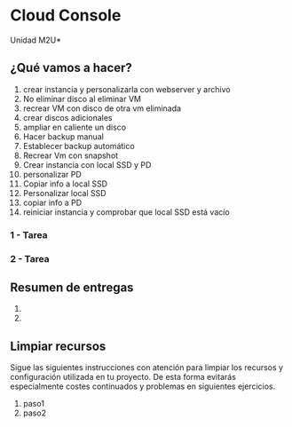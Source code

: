 # Cloud Console
Unidad M2U*

## ¿Qué vamos a hacer?
1. crear instancia y personalizarla con webserver y archivo
1. No eliminar disco al eliminar VM
1. recrear VM con disco de otra vm eliminada
1. crear discos adicionales
1. ampliar en caliente un disco
1. Hacer backup manual
1. Establecer backup automático
1. Recrear Vm con snapshot
1. Crear instancia con local SSD y PD
1. personalizar PD
1. Copiar info a local SSD
1. Personalizar local SSD
1. copiar info a PD
1. reiniciar instancia y comprobar que local SSD está vacío

### 1 - Tarea

### 2 - Tarea

## Resumen de entregas
1. [nombre de archivo]: descripción
1. [nombre de archivo]: descripción

## Limpiar recursos
Sigue las siguientes instrucciones con atención para limpiar los recursos y configuración utilizada en tu proyecto. De esta forma evitarás especialmente costes continuados y problemas en siguientes ejercicios.

1. paso1
1. paso2
